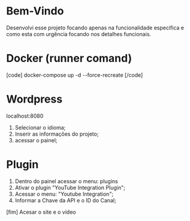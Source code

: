 # Bem-Vindo

Desenvolvi esse projeto focando apenas na funcionalidade especifica e como esta com urgência focando nos detalhes funcionais.

# Docker (runner comand)

[code]
docker-compose up -d --force-recreate
[/code]

# Wordpress

localhost:8080

1. Selecionar o idioma;
2. Inserir as informações do projeto;
3. acessar o painel;

# Plugin

1. Dentro do painel acessar o menu: plugins
2. Ativar o plugin "YouTube Integration Plugin";
3. Acessar o menu: "Youtube Integration";
4. Informar a Chave da API e o ID do Canal;

[fim] Acesar o site e o vídeo